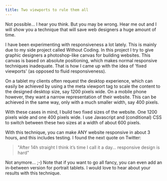 ```yaml
---
title: Two viewports to rule them all
---
```



Not possible… I hear you think. But you may be wrong. Hear me out and I will show you a technique that will save web designers a&nbsp;huge amount of time.

I have been experimenting with responsiveness a lot lately. This is mainly due to my side project called Without Coding. In this project I try to give graphic designers a photoshop-like canvas for building websites. This canvas is based on absolute positioning, which makes normal responsive techniques inadequate. That is how I came up with the idea of 'fixed viewports' (as opposed to fluid responsiveness).

On a tablet my clients often request the desktop experience, which can easily be achieved by using a the meta viewport tag to scale the content to the designed desktop size, say 1200 pixels wide. On a mobile phone however, they want a narrow representation of their website. This can be achieved in the same way, only with a much smaller width, say 400 pixels.

With these cases in mind, I build two fixed sizes of the website. One 1200 pixels wide and one 400 pixels wide. I use Javascript and (conditional) CSS to switch between these two sizes at a width of about 600 pixels.&nbsp;

With this technique, you can make ANY website responsive in about 3 hours, and this includes testing. I found the next quote on Twitter:

> "After 14h straight I think it’s time I call it a day… responsive design is hard"

Not anymore... ;-) Note that if you want to go all fancy, you can even add an in-between version for portrait tablets. I would love to hear about your results with this technique.